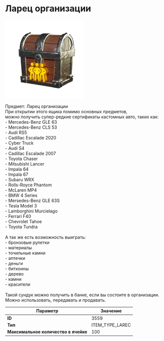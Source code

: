 # Ларец организации

![Item Image](../img/3559.webp?raw=true)

Предмет: Ларец организации<br>При открытии этого ящика помимо основных предметов,<br>можно получить супер-редкие сертификаты кастомных авто, таких как:<br>- Mercedes-Benz GLE 63<br>- Mercedes-Benz CLS 53<br>- Audi RS5<br>- Cadillac Escalade 2020<br>- Cyber Truck<br>- Audi S4<br>- Cadillac Escalade 2007<br>- Toyota Chaser<br>- Mitsubishi Lancer<br>- Impala 64<br>- Impala 67<br>- Subaru WRX<br>- Rolls-Royce Phantom<br>- McLaren MP4<br>- BMW 4 Series<br>- Mersedes-Benz GLE 63S<br>- Tesla Model 3<br>- Lamborghini Murcielago<br>- Ferrari F40<br>- Chevrolet Tahoe<br>- Toyota Tundra<br><br>А так же есть возможность выиграть:<br>- бронзовые рулетки<br>- материалы<br>- точильные камни<br>- аптечки<br>- деньги<br>- биткоины<br>- дерево<br>- камни<br>- красители<br><br>Такой сундук можно получить в банке, если вы состоите в организации.<br>Можно использовать, передавать и продавать.


| Параметр | Значение |
|----------|----------|
| **ID** | 3559 |
| **Тип** | ITEM_TYPE_LAREC |
| **Максимальное количество в ячейке** | 100 |

